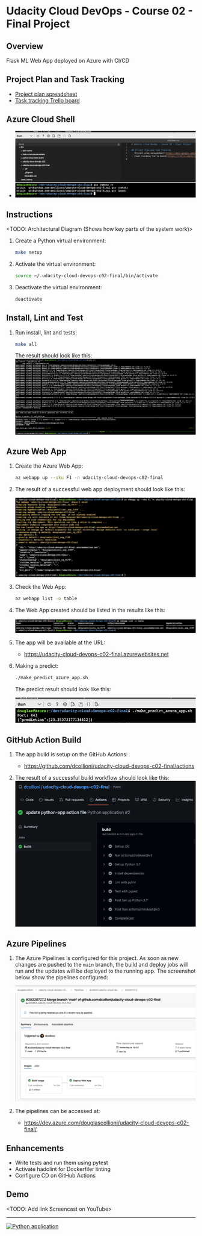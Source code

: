 # Udacity Cloud DevOps - Course 02 - Final Project

## Overview
Flask ML Web App deployed on Azure with CI/CD

## Project Plan and Task Tracking
- [Project plan spreadsheet](https://docs.google.com/spreadsheets/d/1p29UxxCbZ4jmfiDiYAPbk6N9hc05gtVK5Gno8hvmO3c)
- [Task tracking Trello board](https://trello.com/b/iziwVR8V/build-a-ci-cd-pipeline)

## Azure Cloud Shell
- ![GitHub project cloned on Azure Cloud Shell](screenshots/azure-cloud-shell-project-clone.png)

## Instructions
<TODO: Architectural Diagram (Shows how key parts of the system work)>

1. Create a Python virtual environment:
    ```sh
    make setup
    ```

1. Activate the virtual environment:
    ```sh
    source ~/.udacity-cloud-devops-c02-final/bin/activate
    ```

1. Deactivate the virtual environment:
    ```sh
    deactivate
    ```

## Install, Lint and Test
1. Run install, lint and tests:
    ```sh
    make all
    ```

    The result should look like this:
    ![Azure Cloud Shell - Make All command result](screenshots/azure-cloud-shell-make-all.png)

## Azure Web App
1. Create the Azure Web App:

    ```sh
    az webapp up --sku F1 -n udacity-cloud-devops-c02-final
    ```

1. The result of a successful web app deployment should look like this:

    ![Azure Cloud Shell - Webapp deployed](screenshots/azure-cloud-shell-webapp-up.png)

1. Check the Web App:

    ```sh
    az webapp list -o table
    ```

1. The Web App created should be listed in the results like this:

    ![Azure Cloud Shell - Webapp list](screenshots/azure-cloud-shell-webapp-list.png)

1. The app will be available at the URL:

    - https://udacity-cloud-devops-c02-final.azurewebsites.net

1. Making a predict:

    ```sh
    ./make_predict_azure_app.sh
    ```

    The predict result should look like this:

    ![Azure Cloud Shell - Make predict](screenshots/azure-cloud-shell-make-predict.png)


## GitHub Action Build
1. The app build is setup on the GitHub Actions:
    - https://github.com/dcollioni/udacity-cloud-devops-c02-final/actions

1. The result of a successful build workflow should look like this:
    ![GitHub Actions - Build complete](screenshots/github-actions-build-complete.png)

## Azure Pipelines
1. The Azure Pipelines is configured for this project. As soon as new changes are pushed to the `main` branch, the build and deploy jobs will run and the updates will be deployed to the running app. The screenshot below show the pipelines configured:

    ![Azure Pipelines - Build and deploy complete](screenshots/azure-pipelines-complete.png)

1. The pipelines can be accessed at:

    - https://dev.azure.com/douglascollioni/udacity-cloud-devops-c02-final/

## Enhancements
- Write tests and run them using pytest
- Activate hadolint for Dockerfiler linting
- Configure CD on GitHub Actions

## Demo
<TODO: Add link Screencast on YouTube>

---
[![Python application](https://github.com/dcollioni/udacity-cloud-devops-c02-final/actions/workflows/python-app.yml/badge.svg)](https://github.com/dcollioni/udacity-cloud-devops-c02-final/actions/workflows/python-app.yml)
